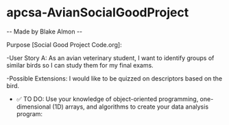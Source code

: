 # apcsa-AvianSocialGoodProject

-- Made by Blake Almon --

Purpose [Social Good Project Code.org]: 

-User Story A: As an avian veterinary student, I want to identify groups of similar birds so I can study them for my final exams.

-Possible Extensions: I would like to be quizzed on descriptors based on the bird.

- ✅ TO DO: Use your knowledge of object-oriented programming, one-dimensional (1D) arrays, and algorithms to create your data analysis program:
